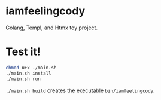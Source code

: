 # iamfeelingcody
Golang, Templ, and Htmx toy project.

# Test it!
```sh
chmod u+x ./main.sh
./main.sh install
./main.sh run
```

`./main.sh build` creates the executable `bin/iamfeelingcody`.
